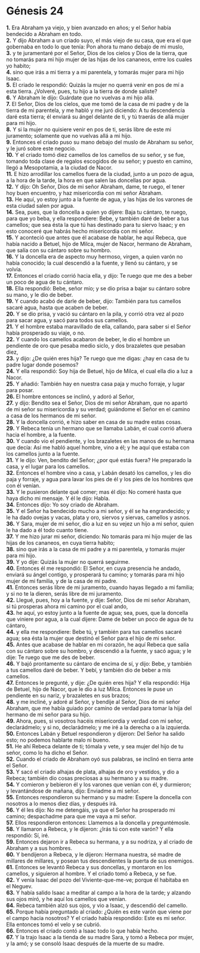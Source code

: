 # Génesis 24

**1.** Era Abraham ya viejo, y bien avanzado en años; y el Señor había bendecido a Abraham en todo.  
**2.** Y dijo Abraham a un criado suyo, el más viejo de su casa, que era el que gobernaba en todo lo que tenía: Pon ahora tu mano debajo de mi muslo,  
**3.** y te juramentaré por el Señor, Dios de los cielos y Dios de la tierra, que no tomarás para mi hijo mujer de las hijas de los cananeos, entre los cuales yo habito;  
**4.** sino que irás a mi tierra y a mi parentela, y tomarás mujer para mi hijo Isaac.  
**5.** El criado le respondió: Quizás la mujer no querrá venir en pos de mí a esta tierra. ¿Volveré, pues, tu hijo a la tierra de donde saliste?  
**6.** Y Abraham le dijo: Guárdate que no vuelvas a mi hijo allá.  
**7.** El Señor, Dios de los cielos, que me tomó de la casa de mi padre y de la tierra de mi parentela, y me habló y me juró diciendo: A tu descendencia daré esta tierra; él enviará su ángel delante de ti, y tú traerás de allá mujer para mi hijo.  
**8.** Y si la mujer no quisiere venir en pos de ti, serás libre de este mi juramento; solamente que no vuelvas allá a mi hijo.  
**9.** Entonces el criado puso su mano debajo del muslo de Abraham su señor, y le juró sobre este negocio.  
**10.** Y el criado tomó diez camellos de los camellos de su señor, y se fue, tomando toda clase de regalos escogidos de su señor; y puesto en camino, llegó a Mesopotamia, a la ciudad de Nacor.  
**11.** E hizo arrodillar los camellos fuera de la ciudad, junto a un pozo de agua, a la hora de la tarde, la hora en que salen las doncellas por agua.  
**12.** Y dijo: Oh Señor, Dios de mi señor Abraham, dame, te ruego, el tener hoy buen encuentro, y haz misericordia con mi señor Abraham.  
**13.** He aquí, yo estoy junto a la fuente de agua, y las hijas de los varones de esta ciudad salen por agua.  
**14.** Sea, pues, que la doncella a quien yo dijere: Baja tu cántaro, te ruego, para que yo beba, y ella respondiere: Bebe, y también daré de beber a tus camellos; que sea ésta la que tú has destinado para tu siervo Isaac; y en esto conoceré que habrás hecho misericordia con mi señor.  
**15.** Y aconteció que antes que él acabase de hablar, he aquí Rebeca, que había nacido a Betuel, hijo de Milca, mujer de Nacor, hermano de Abraham, que salía con su cántaro sobre su hombro.  
**16.** Y la doncella era de aspecto muy hermoso, virgen, a quien varón no había conocido; la cual descendió a la fuente, y llenó su cántaro, y se volvía.  
**17.** Entonces el criado corrió hacia ella, y dijo: Te ruego que me des a beber un poco de agua de tu cántaro.  
**18.** Ella respondió: Bebe, señor mío; y se dio prisa a bajar su cántaro sobre su mano, y le dio de beber.  
**19.** Y cuando acabó de darle de beber, dijo: También para tus camellos sacaré agua, hasta que acaben de beber.  
**20.** Y se dio prisa, y vació su cántaro en la pila, y corrió otra vez al pozo para sacar agua, y sacó para todos sus camellos.  
**21.** Y el hombre estaba maravillado de ella, callando, para saber si el Señor había prosperado su viaje, o no.  
**22.** Y cuando los camellos acabaron de beber, le dio el hombre un pendiente de oro que pesaba medio siclo, y dos brazaletes que pesaban diez,  
**23.** y dijo: ¿De quién eres hija? Te ruego que me digas: ¿hay en casa de tu padre lugar donde posemos?  
**24.** Y ella respondió: Soy hija de Betuel, hijo de Milca, el cual ella dio a luz a Nacor.  
**25.** Y añadió: También hay en nuestra casa paja y mucho forraje, y lugar para posar.  
**26.** El hombre entonces se inclinó, y adoró al Señor,  
**27.** y dijo: Bendito sea el Señor, Dios de mi señor Abraham, que no apartó de mi señor su misericordia y su verdad; guiándome el Señor en el camino a casa de los hermanos de mi señor.  
**28.** Y la doncella corrió, e hizo saber en casa de su madre estas cosas.  
**29.** Y Rebeca tenía un hermano que se llamaba Labán, el cual corrió afuera hacia el hombre, a la fuente.  
**30.** Y cuando vio el pendiente, y los brazaletes en las manos de su hermana que decía: Así me habló aquel hombre, vino a él; y he aquí que estaba con los camellos junto a la fuente.  
**31.** Y le dijo: Ven, bendito del Señor; ¿por qué estás fuera? He preparado la casa, y el lugar para los camellos.  
**32.** Entonces el hombre vino a casa, y Labán desató los camellos, y les dio paja y forraje, y agua para lavar los pies de él y los pies de los hombres que con él venían.  
**33.** Y le pusieron delante qué comer; mas él dijo: No comeré hasta que haya dicho mi mensaje. Y él le dijo: Habla.  
**34.** Entonces dijo: Yo soy criado de Abraham.  
**35.** Y el Señor ha bendecido mucho a mi señor, y él se ha engrandecido; y le ha dado ovejas y vacas, plata y oro, siervos y siervas, camellos y asnos.  
**36.** Y Sara, mujer de mi señor, dio a luz en su vejez un hijo a mi señor, quien le ha dado a él todo cuanto tiene.  
**37.** Y me hizo jurar mi señor, diciendo: No tomarás para mi hijo mujer de las hijas de los cananeos, en cuya tierra habito;  
**38.** sino que irás a la casa de mi padre y a mi parentela, y tomarás mujer para mi hijo.  
**39.** Y yo dije: Quizás la mujer no querrá seguirme.  
**40.** Entonces él me respondió: El Señor, en cuya presencia he andado, enviará su ángel contigo, y prosperará tu camino; y tomarás para mi hijo mujer de mi familia, y de la casa de mi padre.  
**41.** Entonces serás libre de mi juramento, cuando hayas llegado a mi familia; y si no te la dieren, serás libre de mi juramento.  
**42.** Llegué, pues, hoy a la fuente, y dije: Señor, Dios de mi señor Abraham, si tú prosperas ahora mi camino por el cual ando,  
**43.** he aquí, yo estoy junto a la fuente de agua; sea, pues, que la doncella que viniere por agua, a la cual dijere: Dame de beber un poco de agua de tu cántaro,  
**44.** y ella me respondiere: Bebe tú, y también para tus camellos sacaré agua; sea ésta la mujer que destinó el Señor para el hijo de mi señor.  
**45.** Antes que acabase de hablar en mi corazón, he aquí Rebeca que salía con su cántaro sobre su hombro, y descendió a la fuente, y sacó agua; y le dije: Te ruego que me des de beber.  
**46.** Y bajó prontamente su cántaro de encima de sí, y dijo: Bebe, y también a tus camellos daré de beber. Y bebí, y también dio de beber a mis camellos.  
**47.** Entonces le pregunté, y dije: ¿De quién eres hija? Y ella respondió: Hija de Betuel, hijo de Nacor, que le dio a luz Milca. Entonces le puse un pendiente en su nariz, y brazaletes en sus brazos;  
**48.** y me incliné, y adoré al Señor, y bendije al Señor, Dios de mi señor Abraham, que me había guiado por camino de verdad para tomar la hija del hermano de mi señor para su hijo.  
**49.** Ahora, pues, si vosotros hacéis misericordia y verdad con mi señor, declarádmelo; y si no, declarádmelo; y me iré a la derecha o a la izquierda.  
**50.** Entonces Labán y Betuel respondieron y dijeron: Del Señor ha salido esto; no podemos hablarte malo ni bueno.  
**51.** He ahí Rebeca delante de ti; tómala y vete, y sea mujer del hijo de tu señor, como lo ha dicho el Señor.  
**52.** Cuando el criado de Abraham oyó sus palabras, se inclinó en tierra ante el Señor.  
**53.** Y sacó el criado alhajas de plata, alhajas de oro y vestidos, y dio a Rebeca; también dio cosas preciosas a su hermano y a su madre.  
**54.** Y comieron y bebieron él y los varones que venían con él, y durmieron; y levantándose de mañana, dijo: Enviadme a mi señor.  
**55.** Entonces respondieron su hermano y su madre: Espere la doncella con nosotros a lo menos diez días, y después irá.  
**56.** Y él les dijo: No me detengáis, ya que el Señor ha prosperado mi camino; despachadme para que me vaya a mi señor.  
**57.** Ellos respondieron entonces: Llamemos a la doncella y preguntémosle.  
**58.** Y llamaron a Rebeca, y le dijeron: ¿Irás tú con este varón? Y ella respondió: Sí, iré.  
**59.** Entonces dejaron ir a Rebeca su hermana, y a su nodriza, y al criado de Abraham y a sus hombres.  
**60.** Y bendijeron a Rebeca, y le dijeron: Hermana nuestra, sé madre de millares de millares, y posean tus descendientes la puerta de sus enemigos.  
**61.** Entonces se levantó Rebeca y sus doncellas, y montaron en los camellos, y siguieron al hombre. Y el criado tomó a Rebeca, y se fue.  
**62.** Y venía Isaac del pozo del Viviente-que-me-ve; porque él habitaba en el Neguev.  
**63.** Y había salido Isaac a meditar al campo a la hora de la tarde; y alzando sus ojos miró, y he aquí los camellos que venían.  
**64.** Rebeca también alzó sus ojos, y vio a Isaac, y descendió del camello.  
**65.** Porque había preguntado al criado: ¿Quién es este varón que viene por el campo hacia nosotros? Y el criado había respondido: Este es mi señor. Ella entonces tomó el velo y se cubrió.  
**66.** Entonces el criado contó a Isaac todo lo que había hecho.  
**67.** Y la trajo Isaac a la tienda de su madre Sara, y tomó a Rebeca por mujer, y la amó; y se consoló Isaac después de la muerte de su madre.
